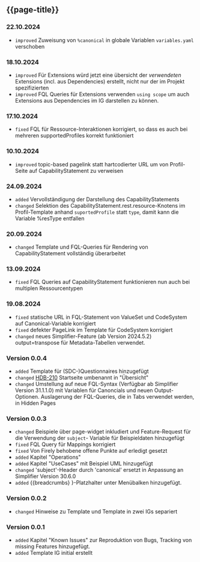 ## {{page-title}}
### 22.10.2024
* `improved` Zuweisung von `%canonical` in globale Variablen `variables.yaml` verschoben
### 18.10.2024
* `improved` Für Extensions würd jetzt eine übersicht der *verwendeten* Extensions (incl. aus Dependencies) erstellt, nicht nur der im Projekt spezifizierten
* `improved` FQL Queries für Extensions verwenden `using scope` um auch Extensions aus Dependencies im IG darstellen zu können.
### 17.10.2024
* `fixed` FQL für Ressource-Interaktionen korrigiert, so dass es auch bei mehreren supportedProfiles korrekt funktioniert
### 10.10.2024
* `improved` topic-based pagelink statt hartcodierter URL um von Profil-Seite auf CapabilityStatement zu verweisen
### 24.09.2024
* `added` Vervollständigung der Darstellung des CapabilityStatements
* `changed` Selektion des CapabilityStatement.rest.resource-Knotens im Profil-Template anhand `suportedProfile` statt `type`, damit kann die Variable %resType entfallen
### 20.09.2024
* `changed` Template und FQL-Queries für Rendering von CapabilityStatement vollständig überarbeitet
### 13.09.2024
* `fixed` FQL Queries auf CapabilityStatement funktionieren nun auch bei multiplen Ressourcentypen
### 19.08.2024
* `fixed` statische URL in FQL-Statement von ValueSet und CodeSystem auf Canonical-Variable korrigiert
* `fixed` defekter PageLink im Template für CodeSystem korrigiert
* `changed` neues Simplifier-Feature (ab Version 2024.5.2) output=transpose für Metadata-Tabellen verwendet.
### Version 0.0.4
* `added` Template für (SDC-)Questionnaires hinzugefügt
* `changed` [HDB-210](https://hl7germany.atlassian.net/issues/HDB-210) Startseite umbenannt in "Übersicht"
* `changed` Umstellung auf neue FQL-Syntax (Verfügbar ab Simplifier Version 31.1.1.0) mit Variablen für Canoncials und neuen Output-Optionen. Auslagerung der FQL-Queries, die in Tabs verwendet werden, in Hidden Pages
### Version 0.0.3
* `changed` Beispiele über page-widget inkludiert und Feature-Request für die Verwendung der `subject`- Variable für Beispieldaten hinzugefügt
* `fixed` FQL Query für Mappings korrigiert
* `fixed` Von Firely behobene offene Punkte auf erledigt gesetzt
* `added` Kapitel "Operations"
* `added` Kapitel "UseCases" mit Beispiel UML hinzugefügt
* `changed` 'subject'-Header durch 'canonical' ersetzt in Anpassung an Simplifier Version 30.6.0
* `added` {{breadcrumbs} }-Platzhalter unter Menübalken hinzugefügt.

### Version 0.0.2
* `changed` Hinweise zu Template und Template in zwei IGs separiert

### Version 0.0.1 
* `added` Kapitel "Known Issues" zur Reproduktion von Bugs, Tracking von missing Features hinzugefügt.
* `added` Template IG initial erstellt


